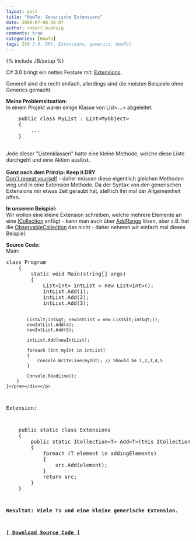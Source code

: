 ```yaml
---
layout: post
title: "HowTo: Generische Extensions"
date: 2008-07-08 20:07
author: robert.muehsig
comments: true
categories: [HowTo]
tags: [C# 3.0, DRY, Extensions, generics, HowTo]
---
```

{% include JB/setup %}
<p>C# 3.0 bringt ein nettes Feature mit: <a href="http://weblogs.asp.net/scottgu/archive/2007/03/13/new-orcas-language-feature-extension-methods.aspx">Extensions</a>.</p> <p>Generell sind die recht einfach, allerdings sind die meisten Beispiele ohne Generics gemacht.</p> <p><strong>Meine Problemsituation:</strong><br>In einem Projekt waren einige Klasse von List&lt;...&gt; abgeleitet:</p> <p> <div class="wlWriterSmartContent" id="scid:812469c5-0cb0-4c63-8c15-c81123a09de7:d14c5b64-0ca0-4a3f-a229-ae2a73deef2b" style="padding-right: 0px; display: inline; padding-left: 0px; float: none; padding-bottom: 0px; margin: 0px; padding-top: 0px"><pre name="code" class="c#">    public class MyList : List&lt;MyObject&gt;
    {
        ...
    }</pre></div><br>Jede dieser "Listenklassen" hatte eine kleine Methode, welche diese Liste durchgeht und eine Aktion auslöst.<br><br><strong>Ganz nach dem Prinzip: Keep it DRY</strong><br><a href="http://en.wikipedia.org/wiki/Don%27t_repeat_yourself">Don´t repeat yourself</a> - daher müssen diese eigentlich gleichen Methoden weg und in eine Extension Methode. Da der Syntax von den generischen Extensions mir etwas Zeit geraubt hat, stell ich ihn mal der Allgemeinheit offen.</p>
<p><strong>In unserem Beispiel:<br></strong>Wir wollen eine kleine Extension schreiben, welche mehrere Elemente an eine <a href="http://msdn.microsoft.com/en-us/library/92t2ye13.aspx">ICollection</a> anfügt - kann man auch über <a href="http://msdn.microsoft.com/en-us/library/z883w3dc(VS.80).aspx">AddRange</a> lösen, aber z.B. hat die <a href="http://msdn.microsoft.com/en-us/library/ms668604.aspx">ObservableCollection</a> das nicht - daher nehmen wir einfach mal dieses Beispiel.</p>
<p><strong>Source Code:</strong><br>Main:
<div class="wlWriterSmartContent" id="scid:812469c5-0cb0-4c63-8c15-c81123a09de7:34d5b948-9282-4b87-8d39-112196256f49" style="padding-right: 0px; display: inline; padding-left: 0px; float: none; padding-bottom: 0px; margin: 0px; padding-top: 0px"><pre name="code" class="c#">class Program
    {
        static void Main(string[] args)
        {
            List&lt;int&gt; intList = new List&lt;int&gt;();
            intList.Add(1);
            intList.Add(2);
            intList.Add(3);

            List&lt;int&gt; newIntList = new List&lt;int&gt;();
            newIntList.Add(4);
            newIntList.Add(5);

            intList.Add(newIntList);

            foreach (int myInt in intList)
            {
                Console.WriteLine(myInt); // Should be 1,2,3,4,5
            }
           
            Console.ReadLine(); 
        }
    }</pre></div></p>
<p>Extension:</p>
<div class="wlWriterSmartContent" id="scid:812469c5-0cb0-4c63-8c15-c81123a09de7:8a822c41-2798-4f56-b2d1-39b9f91bfc0e" style="padding-right: 0px; display: inline; padding-left: 0px; float: none; padding-bottom: 0px; margin: 0px; padding-top: 0px"><pre name="code" class="c#">    public static class Extensions
    {
        public static ICollection&lt;T&gt; Add&lt;T&gt;(this ICollection&lt;T&gt; src, ICollection&lt;T&gt; addingElements)
        {
            foreach (T element in addingElements)
            {
                src.Add(element);
            }
            return src;
        }
    }</pre></div>
<p><strong>Resultat: Viele Ts und eine kleine generische Extension.</strong></p>
<p><strong><a href="{{BASE_PATH}}/assets/files/democode/genericextensions/genericextensions.zip">[ Download Source Code ]</a></strong></p>
